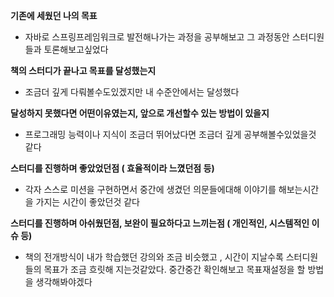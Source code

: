 **기존에 세웠던 나의 목표**
- 자바로 스프링프레임워크로 발전해나가는 과정을 공부해보고 그 과정동안 스터디원들과
토론해보고싶었다

**책의 스터디가 끝나고 목표를 달성했는지**
- 조금더 깊게 다뤄볼수도있겠지만 내 수준안에서는 달성했다 

**달성하지 못했다면 어떤이유였는지, 앞으로 개선할수 있는 방법이 있을지**
- 프로그래밍 능력이나 지식이 조금더 뛰어났다면 조금더 깊게 공부해볼수있었을것 같다

**스터디를 진행하며 좋았었던점 ( 효율적이라 느꼈던점 등)**
- 각자 스스로 미션을 구현하면서 중간에 생겼던 의문들에대해 이야기를 해보는시간을 가지는
시간이 좋았던것 같다

**스터디를 진행하며 아쉬웠던점, 보완이 필요하다고 느끼는점 ( 개인적인, 시스템적인 이슈 등)**
- 책의 전개방식이 내가 학습했던 강의와 조금 비슷했고 , 시간이 지날수록
스터디원들의 목표가 조금 흐릿해 지는것같았다. 중간중간 확인해보고 목표재설정을 할 방법을 생각해봐야겠다
